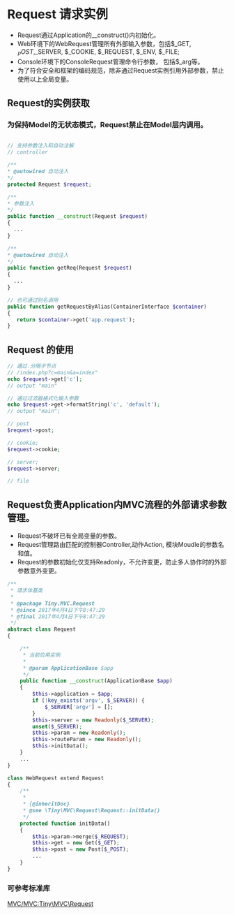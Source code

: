 Request 请求实例
====

* Request通过Application的__construct()内初始化。   
* Web环境下的WebRequest管理所有外部输入参数，包括$_GET, $_POST,$_SERVER, $_COOKIE, $_REQUEST, $_ENV, $_FILE;   
* Console环境下的ConsoleRequest管理命令行参数， 包括$_arg等。   
* 为了符合安全和框架的编码规范，除非通过Request实例引用外部参数，禁止使用以上全局变量。   

Request的实例获取
----

### 为保持Model的无状态模式，Request禁止在Model层内调用。

```php

// 支持参数注入和自动注解
// controller

/**
* @autowired 自动注入
*/
protected Request $request;

/**
* 参数注入
*/
public function __construct(Request $request)
{
  ...
}

/**
* @autowired 自动注入
*/
public function getReq(Request $request) 
{
  ...
}

// 也可通过别名调用
public function getRequestByAlias(ContainerInterface $container)
{
   return $container->get('app.request');
}
```

Request 的使用
----

```php
// 通过.分隔子节点
// /index.php?c=main&a=index"
echo $request->get['c'];
// output "main"

// 通过过滤器格式化输入参数
echo $request->get->formatString('c', 'default');
// output "main";

// post
$request->post;

// cookie;
$request->cookie;

// server;
$request->server;

// file
```

Request负责Application内MVC流程的外部请求参数管理。
----
* Request不破坏已有全局变量的参数。
* Request管理路由匹配的控制器Controller,动作Action, 模块Moudle的参数名和值。
* Request的参数初始化仅支持Readonly，不允许变更，防止多人协作时的外部参数意外变更。

```php
/**
 * 请求体基类
 *
 * @package Tiny.MVC.Request
 * @since 2017年4月4日下午8:47:29
 * @final 2017年4月4日下午8:47:29
 */
abstract class Request
{

    /**
     * 当前应用实例
     *
     * @param ApplicationBase $app
     */
    public function __construct(ApplicationBase $app)
    {
        $this->application = $app;
        if (!key_exists('argv', $_SERVER)) {
            $_SERVER['argv'] = [];
        }
        $this->server = new Readonly($_SERVER);
        unset($_SERVER);
        $this->param = new Readonly();
        $this->routeParam = new Readonly();
        $this->initData();
    }
    ...
}

class WebRequest extend Request
{
    /**
     * 
     * {@inheritDoc}
     * @see \Tiny\MVC\Request\Request::initData()
     */
    protected function initData()
    {
        $this->param->merge($_REQUEST);
        $this->get = new Get($_GET);
        $this->post = new Post($_POST);
        ...
    }
}
```

### 可参考标准库 
[MVC/MVC:Tiny\MVC\Request](https://github.com/tinyphporg/tinyphp-dcos/blob/master/docs/manual/lib/mvc.md)
